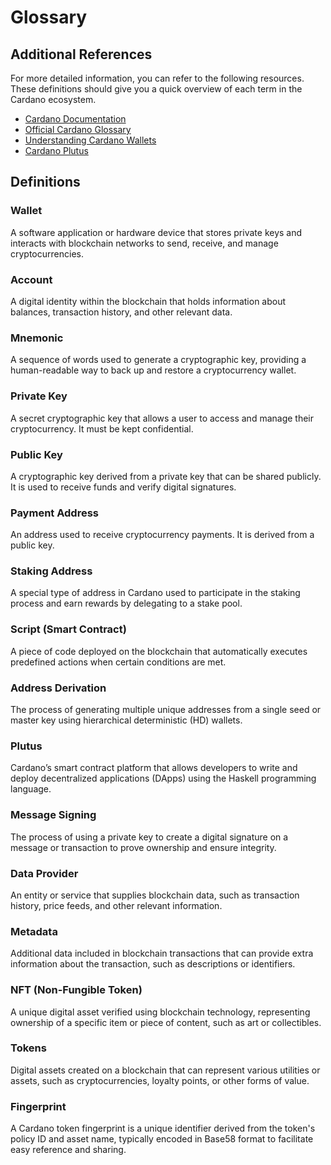 # Glossary

## Additional References
For more detailed information, you can refer to the following resources. These definitions should give you a quick overview of each term in the Cardano ecosystem.

* [Cardano Documentation](https://docs.cardano.org/)
* [Official Cardano Glossary](https://www.essentialcardano.io/glossary)
* [Understanding Cardano Wallets](https://docs.cardano.org/about-cardano/new-to-cardano/types-of-wallets/)
* [Cardano Plutus](https://developers.cardano.org/docs/smart-contracts/plutus/)

## Definitions

### Wallet
A software application or hardware device that stores private keys and interacts with blockchain networks to send, receive, and manage cryptocurrencies.

### Account
A digital identity within the blockchain that holds information about balances, transaction history, and other relevant data.

### Mnemonic
A sequence of words used to generate a cryptographic key, providing a human-readable way to back up and restore a cryptocurrency wallet.

### Private Key
A secret cryptographic key that allows a user to access and manage their cryptocurrency. It must be kept confidential.

### Public Key
A cryptographic key derived from a private key that can be shared publicly. It is used to receive funds and verify digital signatures.

### Payment Address
An address used to receive cryptocurrency payments. It is derived from a public key.

### Staking Address
A special type of address in Cardano used to participate in the staking process and earn rewards by delegating to a stake pool.

### Script (Smart Contract)
A piece of code deployed on the blockchain that automatically executes predefined actions when certain conditions are met.

### Address Derivation
The process of generating multiple unique addresses from a single seed or master key using hierarchical deterministic (HD) wallets.

### Plutus
Cardano’s smart contract platform that allows developers to write and deploy decentralized applications (DApps) using the Haskell programming language.

### Message Signing
The process of using a private key to create a digital signature on a message or transaction to prove ownership and ensure integrity.

### Data Provider
An entity or service that supplies blockchain data, such as transaction history, price feeds, and other relevant information.

### Metadata
Additional data included in blockchain transactions that can provide extra information about the transaction, such as descriptions or identifiers.

### NFT (Non-Fungible Token)
A unique digital asset verified using blockchain technology, representing ownership of a specific item or piece of content, such as art or collectibles.

### Tokens
Digital assets created on a blockchain that can represent various utilities or assets, such as cryptocurrencies, loyalty points, or other forms of value.


### Fingerprint
A Cardano token fingerprint is a unique identifier derived from the token's policy ID and asset name, typically encoded in Base58 format to facilitate easy reference and sharing.
